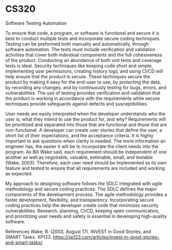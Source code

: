 # CS320
Software Testing Automation

   To ensure that code, a program, or software is functional and secure it is best to conduct multiple tests and incorporate secure coding techniques. Testing can be preformed both manually and automatically, through software automation. The tests must include verification and validation activities that cover both individual components and the full cohesiveness of the product. Conducting an abundance of both unit tests and coverage tests is ideal. Security techniques like keeping code short and simple, implementing user permissions, creating history logs, and using CI/CD will help ensure that the product is secure. These techniques secure the product by making it easy for the end-user to use, by protecting the data, by recording any changes, and by continuously testing for bugs, errors, and vulnerabilities. The use of testing provides verification and validation that the product is working in accordance with the requirements while secure techniques provide safeguards against defects and susceptibilities. 

   User needs are easily interpreted when the developer understands who the user is, what they intend to use the product for, and why? Requirements will be prioritized and separated into those that are functional and those that are non-functional. A developer can create user stories that define the user, a short list of their expectations, and the acceptance criteria. It is highly important to ask questions when clarity is needed. The more information an engineer has, the easier it will be to incorporate the client needs into the program. As Bill Wake said, each requirement should be independent of one another as well as negotiable, valuable, estimable, small, and testable (Wake, 2003). Therefore, each user need should be implemented as its own feature and tested to ensure that all requirements are included and working as expected. 

   My approach to designing software follows the SDLC integrated with agile methodology and secure coding practices. The SDLC defines the major components of the development process. The agile methodology provides a faster development, flexibility, and transparency. Incorporating secure coding practices help the developer create code that minimizes security vulnerabilities. Research, planning, CI/CD, keeping open communication, and prioritizing user needs and safety is essential in developing high-quality software. 

References
Wake, B. (2003, August 17). INVEST in Good Stories, and SMART Tasks. XP123. https://xp123.com/articles/invest-in-good-stories-and-smart-tasks/.
